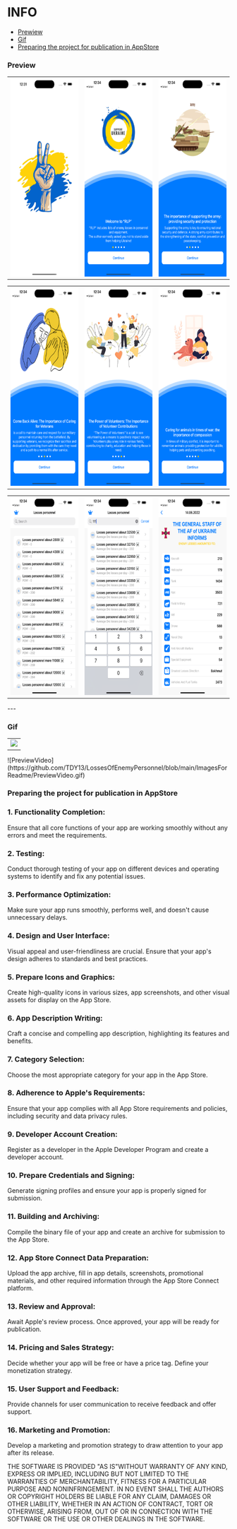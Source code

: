 # INFO
* [Prewiew](#Preview)
* [Gif](#Gif)
* [Preparing the project for publication in AppStore](#Preparing-the-project-for-publication-in-AppStore)

### Preview

<table align = "center">
  <tr>
     <td><img src="https://github.com/TDY13/LossesOfEnemyPersonnel/blob/main/ImagesForReadme/launchScreen.png" width="200" height="450"></td>
     <td><img src="https://github.com/TDY13/LossesOfEnemyPersonnel/blob/main/ImagesForReadme/Onboarding1.png" width="200" height="450"></td>
     <td><img src="https://github.com/TDY13/LossesOfEnemyPersonnel/blob/main/ImagesForReadme/Onboarding2.png" width="200" height="450"></td
  </tr>
 </table>
<table align = "center">
  <tr>
     <td><img src="https://github.com/TDY13/LossesOfEnemyPersonnel/blob/main/ImagesForReadme/Onboarding3.png" width="200" height="450"></td>
     <td><img src="https://github.com/TDY13/LossesOfEnemyPersonnel/blob/main/ImagesForReadme/Onboarding4.png" width="200" height="450"></td>
     <td><img src="https://github.com/TDY13/LossesOfEnemyPersonnel/blob/main/ImagesForReadme/Onboarding5.png" width="200" height="450"></td
  </tr>
 </table>
 <table align = "center">
  <tr>
     <td><img src="https://github.com/TDY13/LossesOfEnemyPersonnel/blob/main/ImagesForReadme/MainScreen.png" width="200" height="450"></td>
     <td><img src="https://github.com/TDY13/LossesOfEnemyPersonnel/blob/main/ImagesForReadme/MainScreenWithSearchBar.png" width="200" height="450"></td>
     <td><img src="https://github.com/TDY13/LossesOfEnemyPersonnel/blob/main/ImagesForReadme/detailScreen.png" width="200" height="450"></td
  </tr>
 </table>
---

### Gif
<table align = "center">
  <tr>
     <td><img src="https://github.com/TDY13/LossesOfEnemyPersonnel/blob/main/ImagesForReadme/PreviewVideo.gif" width="200"></td>
  </tr>
 </table>
![PreviewVideo](https://github.com/TDY13/LossesOfEnemyPersonnel/blob/main/ImagesForReadme/PreviewVideo.gif)

### Preparing the project for publication in AppStore

### 1. Functionality Completion:
Ensure that all core functions of your app are working smoothly without any errors and meet the requirements.
### 2. Testing:
Conduct thorough testing of your app on different devices and operating systems to identify and fix any potential issues.
### 3. Performance Optimization:
Make sure your app runs smoothly, performs well, and doesn't cause unnecessary delays.
### 4. Design and User Interface:
Visual appeal and user-friendliness are crucial. Ensure that your app's design adheres to standards and best practices.
### 5. Prepare Icons and Graphics:
Create high-quality icons in various sizes, app screenshots, and other visual assets for display on the App Store.
### 6. App Description Writing:
Craft a concise and compelling app description, highlighting its features and benefits.
### 7. Category Selection:
Choose the most appropriate category for your app in the App Store.
### 8. Adherence to Apple's Requirements:
Ensure that your app complies with all App Store requirements and policies, including security and data privacy rules.
### 9. Developer Account Creation:
Register as a developer in the Apple Developer Program and create a developer account.
### 10. Prepare Credentials and Signing:
Generate signing profiles and ensure your app is properly signed for submission.
### 11. Building and Archiving:
Compile the binary file of your app and create an archive for submission to the App Store.
### 12. App Store Connect Data Preparation:
Upload the app archive, fill in app details, screenshots, promotional materials, and other required information through the App Store Connect platform.
### 13. Review and Approval:
Await Apple's review process. Once approved, your app will be ready for publication.
### 14. Pricing and Sales Strategy:
Decide whether your app will be free or have a price tag. Define your monetization strategy.
### 15. User Support and Feedback:
Provide channels for user communication to receive feedback and offer support.
### 16. Marketing and Promotion:
Develop a marketing and promotion strategy to draw attention to your app after its release.

THE SOFTWARE IS PROVIDED "AS IS"WITHOUT WARRANTY OF ANY KIND,
EXPRESS OR
IMPLIED, INCLUDING BUT NOT LIMITED TO THE WARRANTIES OF
MERCHANTABILITY,
FITNESS FOR A PARTICULAR PURPOSE AND NONINFRINGEMENT. IN NO
EVENT SHALL THE
AUTHORS OR COPYRIGHT HOLDERS BE LIABLE FOR ANY CLAIM, DAMAGES
OR OTHER
LIABILITY, WHETHER IN AN ACTION OF CONTRACT, TORT OR OTHERWISE,
ARISING FROM,
OUT OF OR IN CONNECTION WITH THE SOFTWARE OR THE USE OR OTHER
DEALINGS IN THE SOFTWARE.
